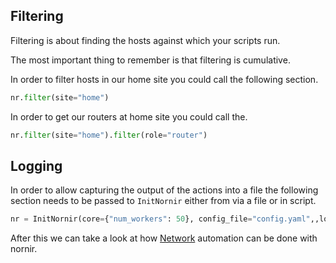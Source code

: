 ## Filtering

Filtering is about finding the hosts against which your scripts run.

The most important thing to remember is that filtering is cumulative.

In order to filter hosts in our home site you could call the following section.

``` python
nr.filter(site="home")
```

In order to get our routers at home site you could call the.

``` python
nr.filter(site="home").filter(role="router")
```

## Logging


In order to allow capturing the output of the actions into a file the following section needs to be passed to `InitNornir` either from via a file or in script.

``` python
nr = InitNornir(core={"num_workers": 50}, config_file="config.yaml",,logging={"file": "mylogs", "level": "debug"})
```

After this we can take a look at how [Network](/Guides/Network.md) automation can be done with nornir.

